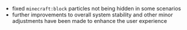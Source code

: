 - fixed `minecraft:block` particles not being hidden in some scenarios
- further improvements to overall system stability and other minor adjustments have been made to enhance the user experience